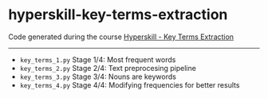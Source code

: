 # hyperskill-key-terms-extraction
Code generated during the course [Hyperskill - Key Terms Extraction](https://hyperskill.org/projects/166)

---

- <code>key_terms_1.py</code> Stage 1/4: Most frequent words
- <code>key_terms_2.py</code> Stage 2/4: Text preprocesing pipeline
- <code>key_terms_3.py</code> Stage 3/4: Nouns are keywords
- <code>key_terms_4.py</code> Stage 4/4: Modifying frequencies for better results
